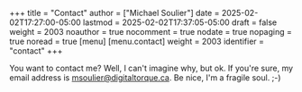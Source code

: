 +++
title = "Contact"
author = ["Michael Soulier"]
date = 2025-02-02T17:27:00-05:00
lastmod = 2025-02-02T17:37:05-05:00
draft = false
weight = 2003
noauthor = true
nocomment = true
nodate = true
nopaging = true
noread = true
[menu]
  [menu.contact]
    weight = 2003
    identifier = "contact"
+++

You want to contact me? Well, I can't imagine why, but ok. If you're sure, my
email address is [msoulier@digitaltorque.ca](mailto:msoulier@digitaltorque.ca). Be nice, I'm a fragile soul. ;-)
